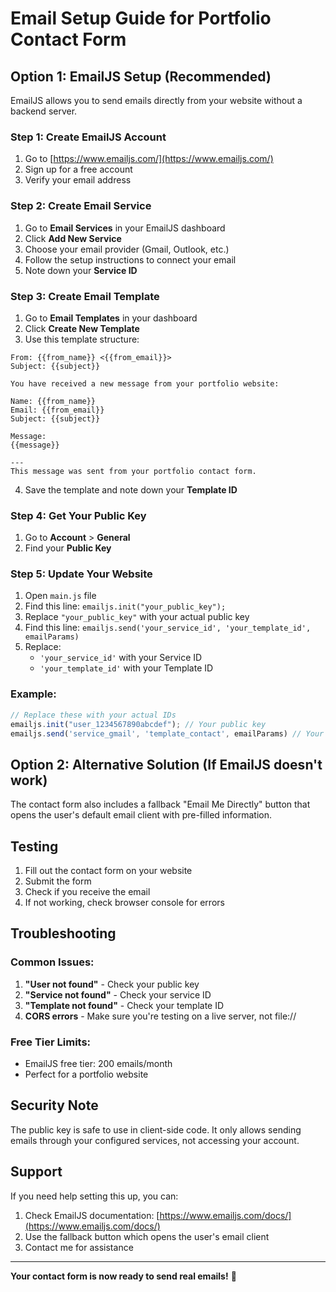 # Email Setup Guide for Portfolio Contact Form

## Option 1: EmailJS Setup (Recommended)

EmailJS allows you to send emails directly from your website without a backend server.

### Step 1: Create EmailJS Account
1. Go to [https://www.emailjs.com/](https://www.emailjs.com/)
2. Sign up for a free account
3. Verify your email address

### Step 2: Create Email Service
1. Go to **Email Services** in your EmailJS dashboard
2. Click **Add New Service**
3. Choose your email provider (Gmail, Outlook, etc.)
4. Follow the setup instructions to connect your email
5. Note down your **Service ID**

### Step 3: Create Email Template
1. Go to **Email Templates** in your dashboard
2. Click **Create New Template**
3. Use this template structure:

```
From: {{from_name}} <{{from_email}}>
Subject: {{subject}}

You have received a new message from your portfolio website:

Name: {{from_name}}
Email: {{from_email}}
Subject: {{subject}}

Message:
{{message}}

---
This message was sent from your portfolio contact form.
```

4. Save the template and note down your **Template ID**

### Step 4: Get Your Public Key
1. Go to **Account** > **General**
2. Find your **Public Key**

### Step 5: Update Your Website
1. Open `main.js` file
2. Find this line: `emailjs.init("your_public_key");`
3. Replace `"your_public_key"` with your actual public key
4. Find this line: `emailjs.send('your_service_id', 'your_template_id', emailParams)`
5. Replace:
   - `'your_service_id'` with your Service ID
   - `'your_template_id'` with your Template ID

### Example:
```javascript
// Replace these with your actual IDs
emailjs.init("user_1234567890abcdef"); // Your public key
emailjs.send('service_gmail', 'template_contact', emailParams) // Your service and template IDs
```

## Option 2: Alternative Solution (If EmailJS doesn't work)

The contact form also includes a fallback "Email Me Directly" button that opens the user's default email client with pre-filled information.

## Testing

1. Fill out the contact form on your website
2. Submit the form
3. Check if you receive the email
4. If not working, check browser console for errors

## Troubleshooting

### Common Issues:
1. **"User not found"** - Check your public key
2. **"Service not found"** - Check your service ID
3. **"Template not found"** - Check your template ID
4. **CORS errors** - Make sure you're testing on a live server, not file://

### Free Tier Limits:
- EmailJS free tier: 200 emails/month
- Perfect for a portfolio website

## Security Note

The public key is safe to use in client-side code. It only allows sending emails through your configured services, not accessing your account.

## Support

If you need help setting this up, you can:
1. Check EmailJS documentation: [https://www.emailjs.com/docs/](https://www.emailjs.com/docs/)
2. Use the fallback button which opens the user's email client
3. Contact me for assistance

---

**Your contact form is now ready to send real emails!** 📧